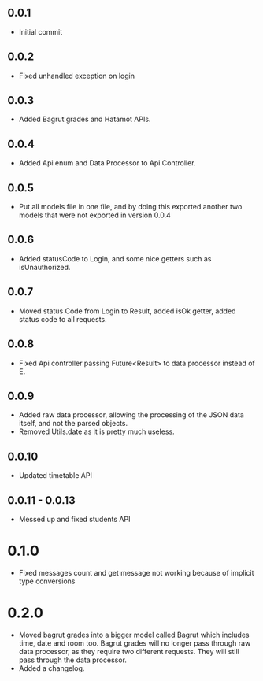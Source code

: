 ## 0.0.1
* Initial commit
## 0.0.2
* Fixed unhandled exception on login
## 0.0.3
* Added Bagrut grades and Hatamot APIs.
## 0.0.4
* Added Api enum and Data Processor to Api Controller.
## 0.0.5
* Put all models file in one file, and by doing this exported another two models that were not exported in version 0.0.4
## 0.0.6
* Added statusCode to Login, and some nice getters such as isUnauthorized.
## 0.0.7
* Moved status Code from Login to Result, added isOk getter, added status code to all requests.
## 0.0.8
* Fixed Api controller passing Future<Result<E>> to data processor instead of E.
## 0.0.9
* Added raw data processor, allowing the processing of the JSON data itself, and not the parsed objects.
* Removed Utils.date as it is pretty much useless.
## 0.0.10
* Updated timetable API
## 0.0.11 - 0.0.13
* Messed up and fixed students API
# 0.1.0
* Fixed messages count and get message not working because of implicit type conversions
# 0.2.0
* Moved bagrut grades into a bigger model called Bagrut which includes time, date and room too.
  Bagrut grades will no longer pass through raw data processor, as they require two different requests.
  They will still pass through the data processor.
* Added a changelog.